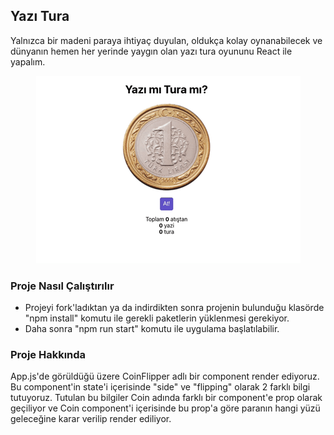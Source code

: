 ## Yazı Tura

Yalnızca bir madeni paraya ihtiyaç duyulan, oldukça kolay oynanabilecek ve dünyanın hemen her yerinde yaygın olan yazı tura oyununu React ile yapalım.

<p align="center">
  <img src="yazi-tura.gif" alt="Yazi Tura App"/>
</p>

### Proje Nasıl Çalıştırılır

- Projeyi fork'ladıktan ya da indirdikten sonra projenin bulunduğu klasörde "npm install" komutu ile gerekli paketlerin yüklenmesi gerekiyor.
- Daha sonra "npm run start" komutu ile uygulama başlatılabilir.

### Proje Hakkında

App.js'de görüldüğü üzere CoinFlipper adlı bir component render ediyoruz. Bu component'in state'i içerisinde "side" ve "flipping" olarak 2 farklı bilgi tutuyoruz. Tutulan bu bilgiler Coin adında farklı bir component'e prop olarak geçiliyor ve Coin component'i içerisinde bu prop'a göre paranın hangi yüzü geleceğine karar verilip render ediliyor.
